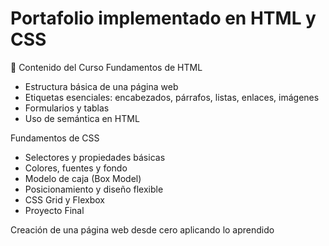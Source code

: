 <h1>Portafolio implementado en HTML y CSS</h1>
📌 Contenido del Curso
Fundamentos de HTML

- Estructura básica de una página web
- Etiquetas esenciales: encabezados, párrafos, listas, enlaces, imágenes
- Formularios y tablas
- Uso de semántica en HTML

Fundamentos de CSS

- Selectores y propiedades básicas
- Colores, fuentes y fondo
- Modelo de caja (Box Model)
- Posicionamiento y diseño flexible
- CSS Grid y Flexbox
- Proyecto Final

Creación de una página web desde cero aplicando lo aprendido
